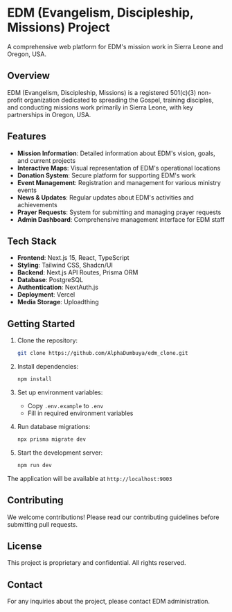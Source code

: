 # EDM (Evangelism, Discipleship, Missions) Project

A comprehensive web platform for EDM's mission work in Sierra Leone and Oregon, USA.

<!-- Last updated: July 23, 2025 -->
<!-- Trigger redeploy: July 23, 2025 5:30:00 PM -->

## Overview

EDM (Evangelism, Discipleship, Missions) is a registered 501(c)(3) non-profit organization dedicated to spreading the Gospel, training disciples, and conducting missions work primarily in Sierra Leone, with key partnerships in Oregon, USA.

## Features

- **Mission Information**: Detailed information about EDM's vision, goals, and current projects
- **Interactive Maps**: Visual representation of EDM's operational locations
- **Donation System**: Secure platform for supporting EDM's work
- **Event Management**: Registration and management for various ministry events
- **News & Updates**: Regular updates about EDM's activities and achievements
- **Prayer Requests**: System for submitting and managing prayer requests
- **Admin Dashboard**: Comprehensive management interface for EDM staff

## Tech Stack

- **Frontend**: Next.js 15, React, TypeScript
- **Styling**: Tailwind CSS, Shadcn/UI
- **Backend**: Next.js API Routes, Prisma ORM
- **Database**: PostgreSQL
- **Authentication**: NextAuth.js
- **Deployment**: Vercel
- **Media Storage**: Uploadthing

## Getting Started

1. Clone the repository:
   ```bash
   git clone https://github.com/AlphaDumbuya/edm_clone.git
   ```

2. Install dependencies:
   ```bash
   npm install
   ```

3. Set up environment variables:
   - Copy `.env.example` to `.env`
   - Fill in required environment variables

4. Run database migrations:
   ```bash
   npx prisma migrate dev
   ```

5. Start the development server:
   ```bash
   npm run dev
   ```

The application will be available at `http://localhost:9003`

## Contributing

We welcome contributions! Please read our contributing guidelines before submitting pull requests.

## License

This project is proprietary and confidential. All rights reserved.

## Contact

For any inquiries about the project, please contact EDM administration.
